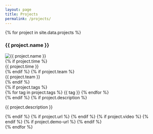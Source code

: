 ```yaml
---
layout: page
title: Projects
permalink: /projects/
---
```


<div class="collection-container">
    {% for project in site.data.projects %}
    <h3>{{ project.name }}</h3>
    <div class="collection-item">
        <!-- <div> -->
            <img src="{{ project.cover-photo }}" alt="{{ project.name }}">
        <!-- </div> -->
        <div class="flag">
            {% if project.time %}
            <div>{{ project.time }}</div>
            {% endif %}
            {% if project.team %}
            <div>{{ project.team }}</div>
            {% endif %}
        </div>
        <div>
            {% if project.tags %}
            <div class="tags-container">
                {% for tag in project.tags %}
                <span>{{ tag }}</span>
                {% endfor %}
            </div>
            {% endif %}
            {% if project.description %}
            <div class="desc">
            <p>{{ project.description }}</p>
            </div>
            {% endif %}
            {% if project.url %}
            <span class="link">
                <a href="{{ project.url }}" target="_blank">
                    <span class="fa fa-code"></span>
                </a>
            </span>
            {% endif %}
            {% if project.video %}
            <span class="link">
                <a href="{{ project.video }}" target="_blank">
                    <span class="fa fa-play"></span>
                </a>
            </span>
            {% endif %}
            {% if project.demo-url %}
            <span class="link">
                <a href="{{ project.demo-url }}" target="_blank">
                    <span class="fa fa-laptop"></span>
                </a>
            </span>
            {% endif %}
        </div>
    </div>
    {% endfor %}
</div>